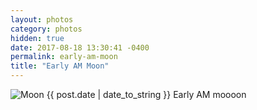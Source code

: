 ```yaml
---
layout: photos
category: photos
hidden: true
date: 2017-08-18 13:30:41 -0400
permalink: early-am-moon
title: "Early AM Moon"
---
```


![Moon](http://jonkit.ca/cdn/photos/2017-08-18-early-morning-moon.jpeg)
{{ post.date | date_to_string }}
Early AM moooon
